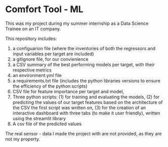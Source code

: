 # Comfort Tool - ML

This was my project during my summer internship as a Data Science Trainee on an IT company.

This repository includes:
1) a configuarion file (where the inventories of both the regressors and input variables per target are included)
2) a gitignore file, for our convienience
3) a CSV summary of the best performing models per target, with their respective metrics
4) an environment.yml file
5) a requirements.txt file (includes the python libraries versions to ensure the efficiency of the python scripts)
6) CSV file for feature importance per target and model,
7) Three python scripts:
                         (1) for training and evaluating the models,
                         (2) for predicting the values of our target features based on the architecture of the CSV the first script was written on,
                         (3) for the creation of an interactive dashboard with three tabs (to make it user friendly), written using the streamlit library  
8) A csv file of the predicted values

The real sensor - data I made the project with are not provided, as they are not my property.

